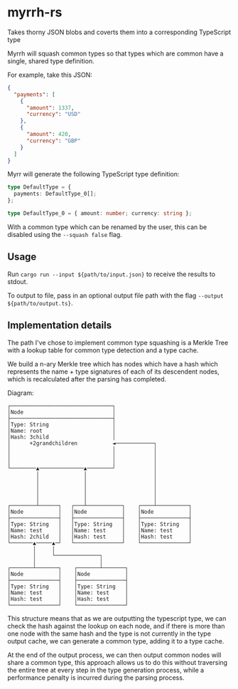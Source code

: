 # myrrh-rs

Takes thorny JSON blobs and coverts them into a corresponding TypeScript type

Myrrh will squash common types so that types which are common have a single, shared type definition.

For example, take this JSON:

```json
{
  "payments": [
    {
      "amount": 1337,
      "currency": "USD"
    },
    {
      "amount": 420,
      "currency": "GBP"
    }
  ]
}
```

Myrr will generate the following TypeScript type definition:

```typescript
type DefaultType = {
  payments: DefaultType_0[];
};

type DefaultType_0 = { amount: number; currency: string };
```

With a common type which can be renamed by the user, this can be disabled using the `--squash false` flag.

## Usage

Run `cargo run --input ${path/to/input.json}` to receive the results to stdout.

To output to file, pass in an optional output file path with the flag `--output ${path/to/output.ts}`.

## Implementation details

The path I've chose to implement common type squashing is a Merkle Tree with a lookup table for common type detection and a type cache.

We build a n-ary Merkle tree which has nodes which have a hash which represents the name + type signatures of each of its descendent nodes, which is recalculated after the parsing has completed.

Diagram:

```
┌────────────────────────────────┐
│Node                            │
├────────────────────────────────┤
│Type: String                    │
│Name: root                      │
│Hash: 3child                    │
│      +2grandchildren           ◄────────────┐
│                                │            │
│                                │            │
│                                │            │
└────────▲──────────────▲────────┘            │
         │              │                     │
         │              │                     │
         │              │                     │
         │              │                     │
         │              │                     │
┌────────┴──────┐   ┌───┴───────────┐    ┌────┴──────────┐
│Node           │   │Node           │    │Node           │
├───────────────┤   ├───────────────┤    ├───────────────┤
│Type: String   │   │Type: String   │    │Type: String   │
│Name: test     │   │Name: test     │    │Name: test     │
│Hash: 2child   │   │Hash: test     │    │Hash: test     │
└───────▲─────▲─┘   └───────────────┘    └───────────────┘
        │     │
        │     └──────────────┐
        │                    │
┌───────┴───────┐    ┌───────┴───────┐
│Node           │    │Node           │
├───────────────┤    ├───────────────┤
│Type: String   │    │Type: String   │
│Name: test     │    │Name: test     │
│Hash: test     │    │Hash: test     │
└───────────────┘    └───────────────┘
```

This structure means that as we are outputting the typescript type, we can check the hash against the lookup on each node, and if there is more than one node with the same hash and the type is not currently in the type output cache, we can generate a common type, adding it to a type cache.

At the end of the output process, we can then output common nodes will share a common type, this approach allows us to do this without traversing the entire tree at every step in the type generation process, while a performance penalty is incurred during the parsing process.
